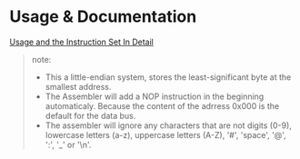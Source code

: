 # Usage & Documentation

[Usage and the Instruction Set In Detail](https://brachigh.github.io/Bracho-CPU/bracho-cpu/components/alu/usage-&-documentation.html)

> note:
>
> * This a little-endian system, stores the least-significant byte at the smallest address.
> * The Assembler will add a NOP instruction in the beginning automaticaly. Because the content of the adrress 0x000 is the default for the data bus.
> * The assembler will ignore any characters that are not digits (0-9), lowercase letters (a-z), uppercase letters (A-Z), '#', 'space', '@', ':', '_' or '\n'.
